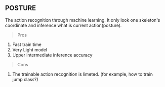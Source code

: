 ## POSTURE

The action recognition through machine learning.
It only look one skeleton's coordinate and inference what is current action(posture).

> Pros
1. Fast train time
2. Very Light model
3. Upper intermediate inference accuracy

> Cons
1. The trainable action recognition is limeted. (for example, how to train jump class?)
